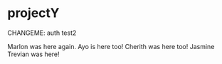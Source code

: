 # projectY
CHANGEME: auth test2

Marlon was here again.
Ayo is here too! 
Cherith was here too!
Jasmine
Trevian was here!
